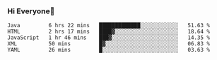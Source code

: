 ### Hi Everyone👋
<!--START_SECTION:waka-->
```text
Java         6 hrs 22 mins   █████████████░░░░░░░░░░░░   51.63 % 
HTML         2 hrs 17 mins   ████▓░░░░░░░░░░░░░░░░░░░░   18.64 % 
JavaScript   1 hr 46 mins    ███▓░░░░░░░░░░░░░░░░░░░░░   14.35 % 
XML          50 mins         █▓░░░░░░░░░░░░░░░░░░░░░░░   06.83 % 
YAML         26 mins         █░░░░░░░░░░░░░░░░░░░░░░░░   03.63 % 
```
<!--END_SECTION:waka-->


<!--
**YeonSeong-Lee/YeonSeong-Lee** is a ✨ _special_ ✨ repository because its `README.md` (this file) appears on your GitHub profile.

Here are some ideas to get you started:

- 🔭 I’m currently working on ...
- 🌱 I’m currently learning ...
- 👯 I’m looking to collaborate on ...
- 🤔 I’m looking for help with ...
- 💬 Ask me about ...
- 📫 How to reach me: ...
- 😄 Pronouns: ...
- ⚡ Fun fact: ...
-->
